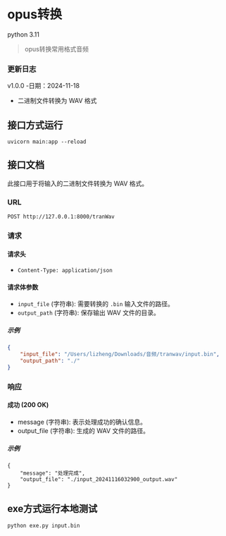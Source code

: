 # opus转换
python 3.11

> opus转换常用格式音频

### 更新日志
v1.0.0 -日期：2024-11-18
- 二进制文件转换为 WAV 格式


## 接口方式运行
```shell
uvicorn main:app --reload

```
## 接口文档

此接口用于将输入的二进制文件转换为 WAV 格式。

### URL

`POST http://127.0.0.1:8000/tranWav`

### 请求

#### 请求头

- `Content-Type: application/json`

#### 请求体参数

- `input_file` (字符串): 需要转换的 `.bin` 输入文件的路径。
- `output_path` (字符串): 保存输出 WAV 文件的目录。

##### 示例

```json
{
    "input_file": "/Users/lizheng/Downloads/音频/tranwav/input.bin",
    "output_path": "./"
}
```

### 响应
#### 成功 (200 OK)
* message (字符串): 表示处理成功的确认信息。
* output_file (字符串): 生成的 WAV 文件的路径。

##### 示例
```shell
{
    "message": "处理完成",
    "output_file": "./input_20241116032900_output.wav"
}

```


## exe方式运行本地测试
```shell
python exe.py input.bin

```